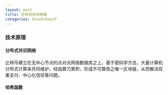 ```yaml
---
layout: post
title: 分布式共识网络
categories: blockchainT
---
```


### 技术原理

#### 分布式共识网络

比特币建立在无中心节点的点对点网络数据库之上，基于密码学方法，大量计算机分布式计算来共同维护，经由算力累积，形成不可篡改之唯一区块链，从而解决双重支付、中心化信任等问题。

#### 哈希函数
